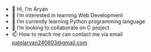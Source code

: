- 👋 Hi, I’m Aryan
- 👀 I’m interested in learning Web Development
- 🌱 I’m currently learning Python programming language
- 💞️ I’m looking to collaborate on C project
- 📫 How to reach me can contact me via email patelaryan240603@gmail.com

<!---
aryan240603/aryan240603 is a ✨ special ✨ repository because its `README.md` (this file) appears on your GitHub profile.
You can click the Preview link to take a look at your changes.
--->
